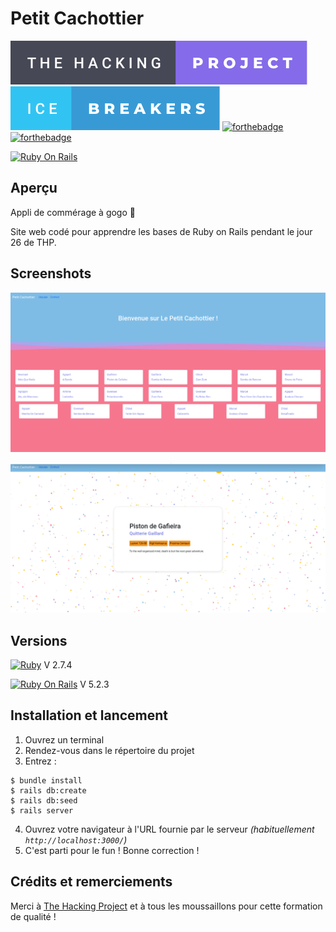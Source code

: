 # Petit Cachottier

[![forthebadge](./badges/the-hacking-project-badge.svg)](https://forthebadge.com)
[![forthebadge](./badges/ice-breakers-badge.svg)](https://forthebadge.com)
[![forthebadge](https://forthebadge.com/images/badges/made-with-ruby.svg)](https://forthebadge.com)
[![forthebadge](https://forthebadge.com/images/badges/built-with-love.svg)](https://forthebadge.com)

[![Ruby On Rails](https://img.shields.io/badge/Ruby_on_Rails-CC0000?style=for-the-badge&logo=ruby-on-rails&logoColor=white)](https://rubyonrails.org/)

## Aperçu

Appli de commérage à gogo 🤫

Site web codé pour apprendre les bases de Ruby on Rails pendant le jour 26 de THP.

## Screenshots

![Homepage Screenshot](./app/assets/images/home_screenshot.png)

![Gossip view Screenshot](./app/assets/images/gossip_screenshot.png)

## Versions

[![Ruby](https://img.shields.io/badge/Ruby-CC342D?style=for-the-badge&logo=ruby&logoColor=white)](https://www.ruby-lang.org/fr/) V 2.7.4

[![Ruby On Rails](https://img.shields.io/badge/Ruby_on_Rails-CC0000?style=for-the-badge&logo=ruby-on-rails&logoColor=white)](https://rubyonrails.org/) V 5.2.3

## Installation et lancement

1. Ouvrez un terminal
2. Rendez-vous dans le répertoire du projet
3. Entrez :

```shell
$ bundle install
$ rails db:create
$ rails db:seed
$ rails server
```
4. Ouvrez votre navigateur à l'URL fournie par le serveur *(habituellement `http://localhost:3000/`)*
5. C'est parti pour le fun ! Bonne correction !

## Crédits et remerciements

Merci à [The Hacking Project](https://www.thehackingproject.org/) et à tous les moussaillons pour cette formation de qualité !
